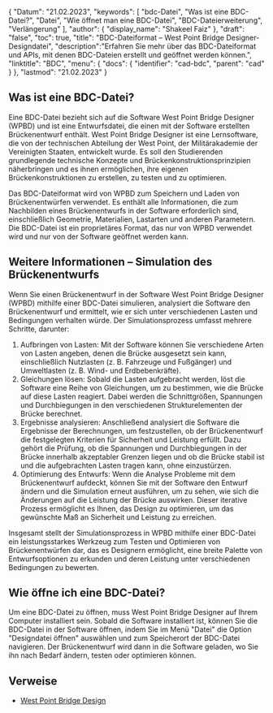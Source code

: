{
"Datum": "21.02.2023",
  "keywords": [
"bdc-Datei",
"Was ist eine BDC-Datei?",
"Datei",
"Wie öffnet man eine BDC-Datei",
"BDC-Dateierweiterung",
"Verlängerung"
],
  "author": {
"display_name": "Shakeel Faiz"
},
"draft": "false",
  "toc": true,
"title": "BDC-Dateiformat – West Point Bridge Designer-Designdatei",
  "description":"Erfahren Sie mehr über das BDC-Dateiformat und APIs, mit denen BDC-Dateien erstellt und geöffnet werden können.",
"linktitle": "BDC",
  "menu": {
    "docs": {
      "identifier": "cad-bdc",
"parent": "cad"
}
},
"lastmod": "21.02.2023"
}

## Was ist eine BDC-Datei?

Eine BDC-Datei bezieht sich auf die Software West Point Bridge Designer (WPBD) und ist eine Entwurfsdatei, die einen mit der Software erstellten Brückenentwurf enthält. West Point Bridge Designer ist eine Lernsoftware, die von der technischen Abteilung der West Point, der Militärakademie der Vereinigten Staaten, entwickelt wurde. Es soll den Studierenden grundlegende technische Konzepte und Brückenkonstruktionsprinzipien näherbringen und es ihnen ermöglichen, ihre eigenen Brückenkonstruktionen zu erstellen, zu testen und zu optimieren.

Das BDC-Dateiformat wird von WPBD zum Speichern und Laden von Brückenentwürfen verwendet. Es enthält alle Informationen, die zum Nachbilden eines Brückenentwurfs in der Software erforderlich sind, einschließlich Geometrie, Materialien, Lastarten und anderen Parametern. Die BDC-Datei ist ein proprietäres Format, das nur von WPBD verwendet wird und nur von der Software geöffnet werden kann.

## Weitere Informationen – Simulation des Brückenentwurfs

Wenn Sie einen Brückenentwurf in der Software West Point Bridge Designer (WPBD) mithilfe einer BDC-Datei simulieren, analysiert die Software den Brückenentwurf und ermittelt, wie er sich unter verschiedenen Lasten und Bedingungen verhalten würde. Der Simulationsprozess umfasst mehrere Schritte, darunter:

1. Aufbringen von Lasten: Mit der Software können Sie verschiedene Arten von Lasten angeben, denen die Brücke ausgesetzt sein kann, einschließlich Nutzlasten (z. B. Fahrzeuge und Fußgänger) und Umweltlasten (z. B. Wind- und Erdbebenkräfte).
2. Gleichungen lösen: Sobald die Lasten aufgebracht werden, löst die Software eine Reihe von Gleichungen, um zu bestimmen, wie die Brücke auf diese Lasten reagiert. Dabei werden die Schnittgrößen, Spannungen und Durchbiegungen in den verschiedenen Strukturelementen der Brücke berechnet.
3. Ergebnisse analysieren: Anschließend analysiert die Software die Ergebnisse der Berechnungen, um festzustellen, ob der Brückenentwurf die festgelegten Kriterien für Sicherheit und Leistung erfüllt. Dazu gehört die Prüfung, ob die Spannungen und Durchbiegungen in der Brücke innerhalb akzeptabler Grenzen liegen und ob die Brücke stabil ist und die aufgebrachten Lasten tragen kann, ohne einzustürzen.
4. Optimierung des Entwurfs: Wenn die Analyse Probleme mit dem Brückenentwurf aufdeckt, können Sie mit der Software den Entwurf ändern und die Simulation erneut ausführen, um zu sehen, wie sich die Änderungen auf die Leistung der Brücke auswirken. Dieser iterative Prozess ermöglicht es Ihnen, das Design zu optimieren, um das gewünschte Maß an Sicherheit und Leistung zu erreichen.

Insgesamt stellt der Simulationsprozess in WPBD mithilfe einer BDC-Datei ein leistungsstarkes Werkzeug zum Testen und Optimieren von Brückenentwürfen dar, das es Designern ermöglicht, eine breite Palette von Entwurfsoptionen zu erkunden und deren Leistung unter verschiedenen Bedingungen zu bewerten.

## Wie öffne ich eine BDC-Datei?

Um eine BDC-Datei zu öffnen, muss West Point Bridge Designer auf Ihrem Computer installiert sein. Sobald die Software installiert ist, können Sie die BDC-Datei in der Software öffnen, indem Sie im Menü "Datei" die Option "Designdatei öffnen" auswählen und zum Speicherort der BDC-Datei navigieren. Der Brückenentwurf wird dann in die Software geladen, wo Sie ihn nach Bedarf ändern, testen oder optimieren können.

## Verweise
* [West Point Bridge Design](https://stem.northeastern.edu/programs/ayp/fieldtrips/activities/wpbd/)
